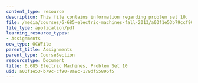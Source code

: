 ```yaml
---
content_type: resource
description: This file contains information regarding problem set 10.
file: /media/courses/6-685-electric-machines-fall-2013/a03f1e53b79ccf908a9c179df55896f5_MIT6_685F13_ps10.pdf
file_type: application/pdf
learning_resource_types:
- Assignments
ocw_type: OCWFile
parent_title: Assignments
parent_type: CourseSection
resourcetype: Document
title: 6.685 Electric Machines, Problem Set 10
uid: a03f1e53-b79c-cf90-8a9c-179df55896f5
---
```

